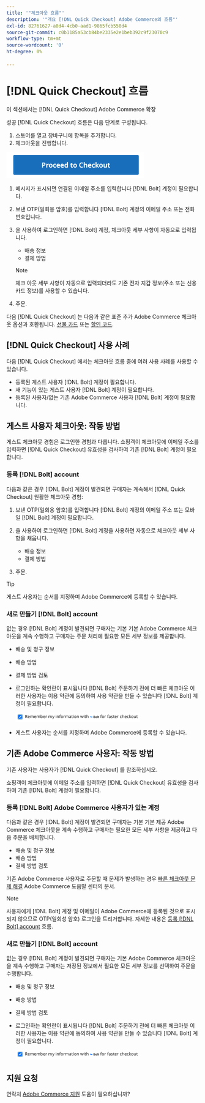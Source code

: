 ```yaml
---
title: '"체크아웃 흐름"'
description: '"개요 [!DNL Quick Checkout] Adobe Commerce의 흐름"'
exl-id: 82761627-a0d4-4cb0-aad1-9865fcb550d4
source-git-commit: c0b1185a53cb84be2335e2e1beb392c9f23070c9
workflow-type: tm+mt
source-wordcount: '0'
ht-degree: 0%

---
```


# [!DNL Quick Checkout] 흐름

이 섹션에서는 [!DNL Quick Checkout] Adobe Commerce 확장

성공 [!DNL Quick Checkout] 흐름은 다음 단계로 구성됩니다.

1. 스토어를 열고 장바구니에 항목을 추가합니다.
1. 체크아웃을 진행합니다.

![체크아웃](assets/proceed-checkout.png)

1. 메시지가 표시되면 연결된 이메일 주소를 입력합니다 [!DNL Bolt] 계정이 필요합니다.
1. 보낸 OTP(일회용 암호)를 입력합니다 [!DNL Bolt] 계정의 이메일 주소 또는 전화 번호입니다.
1. 을 사용하여 로그인하면 [!DNL Bolt] 계정, 체크아웃 세부 사항이 자동으로 입력됩니다.

   - 배송 정보
   - 결제 방법

   >[!NOTE]
   >
   > 체크 아웃 세부 사항이 자동으로 입력되더라도 기존 전자 지갑 정보(주소 또는 신용 카드 정보)를 사용할 수 있습니다.

1. 주문.

다음 [!DNL Quick Checkout] 는 다음과 같은 표준 추가 Adobe Commerce 체크아웃 옵션과 호환됩니다. [선물 카드](https://docs.magento.com/user-guide/catalog/product-gift-card.html) 또는 [할인 코드](https://docs.magento.com/user-guide/marketing/price-rules-cart-coupon.html).

## [!DNL Quick Checkout] 사용 사례

다음 [!DNL Quick Checkout] 에서는 체크아웃 흐름 중에 여러 사용 사례를 사용할 수 있습니다.

- 등록된 게스트 사용자 [!DNL Bolt] 계정이 필요합니다.
- 새 기능이 있는 게스트 사용자 [!DNL Bolt] 계정이 필요합니다.
- 등록된 사용자/없는 기존 Adobe Commerce 사용자 [!DNL Bolt] 계정이 필요합니다.

## 게스트 사용자 체크아웃: 작동 방법

게스트 체크아웃 경험은 로그인한 경험과 다릅니다. 쇼핑객이 체크아웃에 이메일 주소를 입력하면 [!DNL Quick Checkout] 유효성을 검사하여 기존 [!DNL Bolt] 계정이 필요합니다.

### 등록 [!DNL Bolt] account

다음과 같은 경우 [!DNL Bolt] 계정이 발견되면 구매자는 계속해서 [!DNL Quick Checkout] 원활한 체크아웃 경험:

1. 보낸 OTP(일회용 암호)를 입력합니다 [!DNL Bolt] 계정의 이메일 주소 또는 모바일 [!DNL Bolt] 계정이 필요합니다.
1. 을 사용하여 로그인하면 [!DNL Bolt] 계정을 사용하면 자동으로 체크아웃 세부 사항을 채웁니다.

   - 배송 정보
   - 결제 방법

1. 주문.

>[!TIP]
>
> 게스트 사용자는 순서를 지정하며 Adobe Commerce에 등록할 수 있습니다.

### 새로 만들기 [!DNL Bolt] account

없는 경우 [!DNL Bolt] 계정이 발견되면 구매자는 기본 기본 Adobe Commerce 체크아웃을 계속 수행하고 구매자는 주문 처리에 필요한 모든 세부 정보를 제공합니다.

- 배송 및 청구 정보
- 배송 방법
- 결제 방법 검토
- 로그인하는 확인란이 표시됩니다 [!DNL Bolt] 주문하기 전에 더 빠른 체크아웃 이러한 사용자는 이용 약관에 동의하여 사용 약관을 만들 수 있습니다 [!DNL Bolt] 계정이 필요합니다.

   ![기억 [!DNL Bolt]](assets/checked-bolt.png)

- 게스트 사용자는 순서를 지정하며 Adobe Commerce에 등록할 수 있습니다.

## 기존 Adobe Commerce 사용자: 작동 방법

기존 사용자는 사용자가 [!DNL Quick Checkout] 를 참조하십시오.

쇼핑객이 체크아웃에 이메일 주소를 입력하면 [!DNL Quick Checkout] 유효성을 검사하여 기존 [!DNL Bolt] 계정이 필요합니다.

### 등록 [!DNL Bolt] Adobe Commerce 사용자가 있는 계정

다음과 같은 경우 [!DNL Bolt] 계정이 발견되면 구매자는 기본 기본 제공 Adobe Commerce 체크아웃을 계속 수행하고 구매자는 필요한 모든 세부 사항을 제공하고 다음 주문을 배치합니다.

- 배송 및 청구 정보
- 배송 방법
- 결제 방법 검토

기존 Adobe Commerce 사용자로 주문할 때 문제가 발생하는 경우 [빠른 체크아웃 문제 해결](https://support.magento.com/hc/en-us/articles/6909450342541) Adobe Commerce 도움말 센터의 문서.

>[!NOTE]
>
> 사용자에게 [!DNL Bolt] 계정 및 이메일이 Adobe Commerce에 등록된 것으로 표시되지 않으므로 OTP(일회성 암호) 로그인을 트리거합니다. 자세한 내용은 [등록 [!DNL Bolt] account](#registered-bolt-account) 흐름.

### 새로 만들기 [!DNL Bolt] account

없는 경우 [!DNL Bolt] 계정이 발견되면 구매자는 기본 Adobe Commerce 체크아웃을 계속 수행하고 구매자는 저장된 정보에서 필요한 모든 세부 정보를 선택하여 주문을 수행합니다.

- 배송 및 청구 정보
- 배송 방법
- 결제 방법 검토
- 로그인하는 확인란이 표시됩니다 [!DNL Bolt] 주문하기 전에 더 빠른 체크아웃 이러한 사용자는 이용 약관에 동의하여 사용 약관을 만들 수 있습니다 [!DNL Bolt] 계정이 필요합니다.

   ![기억 [!DNL Bolt]](assets/checked-bolt.png)

## 지원 요청

연락처 [Adobe Commerce 지원](mailto:quick-checkout-support@adobe.com) 도움이 필요하십니까?
